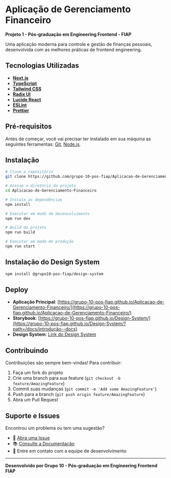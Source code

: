 # Aplicação de Gerenciamento Financeiro

**Projeto 1 - Pós-graduação em Engineering Frontend - FIAP**

Uma aplicação moderna para controle e gestão de finanças pessoais, desenvolvida com as melhores práticas de frontend engineering.

## Tecnologias Utilizadas

- **[Next.js](https://nextjs.org/)**
- **[TypeScript](https://www.typescriptlang.org/)**
- **[Tailwind CSS](https://tailwindcss.com/)**
- **[Radix UI](https://www.radix-ui.com/)**
- **[Lucide React](https://lucide.dev/)**
- **[ESLint](https://eslint.org/)**
- **[Prettier](https://prettier.io/)**

## Pré-requisitos

Antes de começar, você vai precisar ter instalado em sua máquina as seguintes ferramentas:
[Git](https://git-scm.com), [Node.js](https://nodejs.org/en/).

## Instalação

```bash
# Clone o repositório
git clone https://github.com/grupo-10-pos-fiap/Aplicacao-de-Gerenciamento-Financeiro.git

# Acesse o diretório do projeto
cd Aplicacao-de-Gerenciamento-Financeiro

# Instale as dependências
npm install

# Executar em modo de desenvolvimento
npm run dev

# Build do projeto
npm run build

# Executar em modo de produção
npm run start
```

## Instalação do Design System

```bash
npm install @grupo10-pos-fiap/design-system
```

## Deploy

- **Aplicação Principal**: [https://grupo-10-pos-fiap.github.io/Aplicacao-de-Gerenciamento-Financeiro/](https://grupo-10-pos-fiap.github.io/Aplicacao-de-Gerenciamento-Financeiro/)
- **Storybook**: [https://grupo-10-pos-fiap.github.io/Design-System/](https://grupo-10-pos-fiap.github.io/Design-System/?path=/docs/introdução--docs)
- **Design System**: [Link do Design System](https://www.npmjs.com/package/@grupo10-pos-fiap/design-system?activeTab=readme)

## Contribuindo

Contribuições são sempre bem-vindas! Para contribuir:

1. Faça um fork do projeto
2. Crie uma branch para sua feature (`git checkout -b feature/AmazingFeature`)
3. Commit suas mudanças (`git commit -m 'Add some AmazingFeature'`)
4. Push para a branch (`git push origin feature/AmazingFeature`)
5. Abra um Pull Request

## Suporte e Issues

Encontrou um problema ou tem uma sugestão?

- 📝 [Abra uma Issue](https://github.com/grupo-10-pos-fiap/Design-System/issues)
- 📚 [Consulte a Documentação](https://grupo-10-pos-fiap.github.io/Design-System/)
- 💬 Entre em contato com a equipe de desenvolvimento

---

**Desenvolvido por Grupo 10 - Pós-graduação em Engineering Frontend FIAP**
